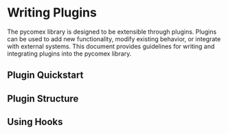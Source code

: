 # Writing Plugins

The pycomex library is designed to be extensible through plugins. Plugins can be used to add new functionality, modify existing behavior, or integrate with external systems. This document provides guidelines for writing and integrating plugins into the pycomex library.

## Plugin Quickstart


## Plugin Structure


## Using Hooks

